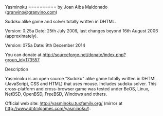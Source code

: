 Yasminoku
========== by Joan Alba Maldonado (granvino@granvino.com)

Sudoku alike game and solver totally written in DHTML.

Version: 0.25a
Date: 25th July 2006, last changes beyond 16th August 2006 (approximately).

Version: 075a
Date: 9th December 2014

You can donate at http://sourceforge.net/donate/index.php?group_id=173557


Description

Yasminoku is an open source "Sudoku" alike game totally written in DHTML (JavaScript, CSS and HTML) that uses mouse. Includes sudoku solver.
This cross-platform and cross-browser game was tested under BeOS, Linux, NetBSD, OpenBSD, FreeBSD, Windows and others.

Official web site: http://yasminoku.tuxfamily.org/ (mirror at http://www.dhtmlgames.com/yasminoku/).